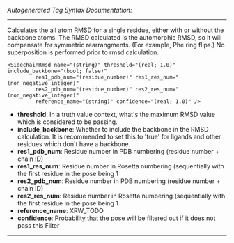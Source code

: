 _Autogenerated Tag Syntax Documentation:_

---
Calculates the all atom RMSD for a single residue, either with or without the backbone atoms. The RMSD calculated is the automorphic RMSD, so it will compensate for symmetric rearrangments. (For example, Phe ring flips.) No superposition is performed prior to rmsd calculation.

```
<SidechainRmsd name="(string)" threshold="(real; 1.0)" include_backbone="(bool; false)"
         res1_pdb_num="(residue_number)" res1_res_num="(non_negative_integer)"
         res2_pdb_num="(residue_number)" res2_res_num="(non_negative_integer)"
         reference_name="(string)" confidence="(real; 1.0)" />
```

-   **threshold**: In a truth value context, what's the maximum RMSD value which is considered to be passing.
-   **include_backbone**: Whether to include the backbone in the RMSD calculation. It is recommended to set this to 'true' for ligands and other residues which don't have a backbone.
-   **res1_pdb_num**: Residue number in PDB numbering (residue number + chain ID)
-   **res1_res_num**: Residue number in Rosetta numbering (sequentially with the first residue in the pose being 1
-   **res2_pdb_num**: Residue number in PDB numbering (residue number + chain ID)
-   **res2_res_num**: Residue number in Rosetta numbering (sequentially with the first residue in the pose being 1
-   **reference_name**: XRW_TODO
-   **confidence**: Probability that the pose will be filtered out if it does not pass this Filter

---
